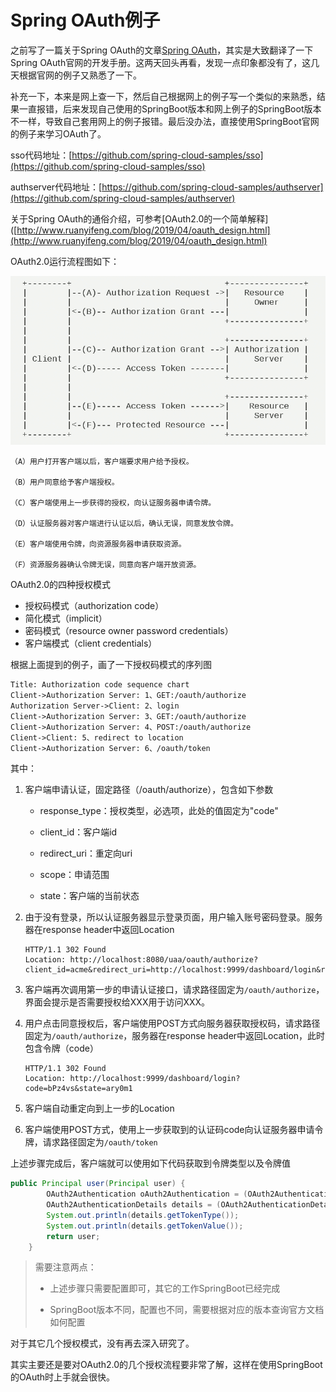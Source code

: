 # Spring OAuth例子

之前写了一篇关于Spring OAuth的文章[Spring OAuth](spring-oauth.md)，其实是大致翻译了一下Spring OAuth官网的开发手册。这两天回头再看，发现一点印象都没有了，这几天根据官网的例子又熟悉了一下。

补充一下，本来是网上查一下，然后自己根据网上的例子写一个类似的来熟悉，结果一直报错，后来发现自己使用的SpringBoot版本和网上例子的SpringBoot版本不一样，导致自己套用网上的例子报错。最后没办法，直接使用SpringBoot官网的例子来学习OAuth了。

sso代码地址：[https://github.com/spring-cloud-samples/sso](https://github.com/spring-cloud-samples/sso)

authserver代码地址：[https://github.com/spring-cloud-samples/authserver](https://github.com/spring-cloud-samples/authserver)

关于Spring OAuth的通俗介绍，可参考[OAuth2.0的一个简单解释]([http://www.ruanyifeng.com/blog/2019/04/oauth_design.html](http://www.ruanyifeng.com/blog/2019/04/oauth_design.html)

OAuth2.0运行流程图如下：

![OAuth2.0运行流程图](../screenshot/spring-oauth-flow-chart.png)

```
（A）用户打开客户端以后，客户端要求用户给予授权。

（B）用户同意给予客户端授权。

（C）客户端使用上一步获得的授权，向认证服务器申请令牌。

（D）认证服务器对客户端进行认证以后，确认无误，同意发放令牌。

（E）客户端使用令牌，向资源服务器申请获取资源。

（F）资源服务器确认令牌无误，同意向客户端开放资源。
```

OAuth2.0的四种授权模式

- 授权码模式（authorization code）
- 简化模式（implicit）
- 密码模式（resource owner password credentials）
- 客户端模式（client credentials）

根据上面提到的例子，画了一下授权码模式的序列图

```sequence
Title: Authorization code sequence chart
Client->Authorization Server: 1、GET:/oauth/authorize
Authorization Server->Client: 2、login
Client->Authorization Server: 3、GET:/oauth/authorize
Client->Authorization Server: 4、POST:/oauth/authorize
Client->Client: 5、redirect to location
Client->Authorization Server: 6、/oauth/token
```

其中：

1. 客户端申请认证，固定路径（/oauth/authorize），包含如下参数
   
   - response_type：授权类型，必选项，此处的值固定为"code"
   
   - client_id：客户端id
   
   - redirect_uri：重定向uri
   
   - scope：申请范围
   
   - state：客户端的当前状态

2. 由于没有登录，所以认证服务器显示登录页面，用户输入账号密码登录。服务器在response header中返回Location
   
   ```
   HTTP/1.1 302 Found
   Location: http://localhost:8080/uaa/oauth/authorize?client_id=acme&redirect_uri=http://localhost:9999/dashboard/login&response_type=code&state=F2LuyQ
   ```

3. 客户端再次调用第一步的申请认证接口，请求路径固定为`/oauth/authorize`，界面会提示是否需要授权给XXX用于访问XXX。

4. 用户点击同意授权后，客户端使用POST方式向服务器获取授权码，请求路径固定为`/oauth/authorize`，服务器在response header中返回Location，此时包含令牌（code）
   
   ```
   HTTP/1.1 302 Found
   Location: http://localhost:9999/dashboard/login?code=bPz4vs&state=ary0m1
   ```

5. 客户端自动重定向到上一步的Location

6. 客户端使用POST方式，使用上一步获取到的认证码code向认证服务器申请令牌，请求路径固定为`/oauth/token`

上述步骤完成后，客户端就可以使用如下代码获取到令牌类型以及令牌值

```java
public Principal user(Principal user) {
        OAuth2Authentication oAuth2Authentication = (OAuth2Authentication) user;
        OAuth2AuthenticationDetails details = (OAuth2AuthenticationDetails) oAuth2Authentication.getDetails();
        System.out.println(details.getTokenType());
        System.out.println(details.getTokenValue());
        return user;
    }
```

> 需要注意两点：
> 
> - 上述步骤只需要配置即可，其它的工作SpringBoot已经完成
> 
> - SpringBoot版本不同，配置也不同，需要根据对应的版本查询官方文档如何配置

对于其它几个授权模式，没有再去深入研究了。

其实主要还是要对OAuth2.0的几个授权流程要非常了解，这样在使用SpringBoot的OAuth时上手就会很快。
